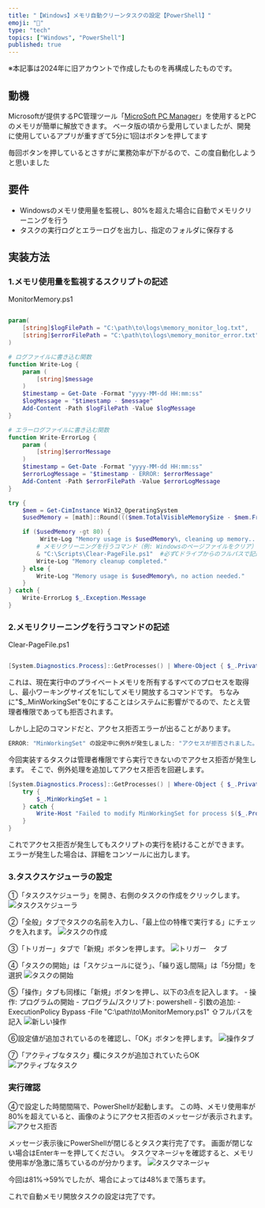 ```yaml
---
title: "【Windows】メモリ自動クリーンタスクの設定【PowerShell】"
emoji: "🧹"
type: "tech"
topics: ["Windows", "PowerShell"]
published: true
---
```


※本記事は2024年に旧アカウントで作成したものを再構成したものです。

## 動機

Microsoftが提供するPC管理ツール「[MicroSoft PC Manager](https://pcmanager.microsoft.com/ja-jp)」を使用するとPCのメモリが簡単に解放できます。
ベータ版の頃から愛用していましたが、開発に使用しているアプリが重すぎて5分に1回はボタンを押してます

毎回ボタンを押しているとさすがに業務効率が下がるので、この度自動化しようと思いました

## 要件

- Windowsのメモリ使用量を監視し、80%を超えた場合に自動でメモリクリーニングを行う
- タスクの実行ログとエラーログを出力し、指定のフォルダに保存する

## 実装方法

### 1.メモリ使用量を監視するスクリプトの記述

MonitorMemory.ps1

``` powershell

param(
    [string]$logFilePath = "C:\path\to\logs\memory_monitor_log.txt",
    [string]$errorFilePath = "C:\path\to\logs\memory_monitor_error.txt"
)

# ログファイルに書き込む関数
function Write-Log {
    param (
        [string]$message
    )
    $timestamp = Get-Date -Format "yyyy-MM-dd HH:mm:ss"
    $logMessage = "$timestamp - $message"
    Add-Content -Path $logFilePath -Value $logMessage
}

# エラーログファイルに書き込む関数
function Write-ErrorLog {
    param (
        [string]$errorMessage
    )
    $timestamp = Get-Date -Format "yyyy-MM-dd HH:mm:ss"
    $errorLogMessage = "$timestamp - ERROR: $errorMessage"
    Add-Content -Path $errorFilePath -Value $errorLogMessage
}

try {
    $mem = Get-CimInstance Win32_OperatingSystem
    $usedMemory = [math]::Round((($mem.TotalVisibleMemorySize - $mem.FreePhysicalMemory) / $mem.TotalVisibleMemorySize) * 100, 2)

    if ($usedMemory -gt 80) {
         Write-Log "Memory usage is $usedMemory%, cleaning up memory..."
        # メモリクリーニングを行うコマンド（例: Windowsのページファイルをクリア）
        & "C:\Scripts\Clear-PageFile.ps1"  #必ずCドライブからのフルパスで記述する
        Write-Log "Memory cleanup completed."
    } else {
        Write-Log "Memory usage is $usedMemory%, no action needed."
    }
} catch {
    Write-ErrorLog $_.Exception.Message
}

```

### 2.メモリクリーニングを行うコマンドの記述

Clear-PageFile.ps1

``` powershell

[System.Diagnostics.Process]::GetProcesses() | Where-Object { $_.PrivateMemorySize64 -gt 0 } | ForEach-Object { $_.MinWorkingSet = 1 }
```

これは、現在実行中のプライベートメモリを所有するすべてのプロセスを取得し、最小ワーキングサイズを1にしてメモリ開放するコマンドです。
ちなみに"$_.MinWorkingSet"を0にすることはシステムに影響がでるので、たとえ管理者権限であっても拒否されます。

しかし上記のコマンドだと、アクセス拒否エラーが出ることがあります。

``` powershell
ERROR: "MinWorkingSet" の設定中に例外が発生しました: "アクセスが拒否されました。"
```

今回実装するタスクは管理者権限ですら実行できないのでアクセス拒否が発生します。
そこで、例外処理を追加してアクセス拒否を回避します。

``` powershell
[System.Diagnostics.Process]::GetProcesses() | Where-Object { $_.PrivateMemorySize64 -gt 0 } | ForEach-Object {
    try {
        $_.MinWorkingSet = 1
    } catch {
        Write-Host "Failed to modify MinWorkingSet for process $($_.ProcessName): $_"
    }
}
```

これでアクセス拒否が発生してもスクリプトの実行を続けることができます。
エラーが発生した場合は、詳細をコンソールに出力します。

### 3.タスクスケジューラの設定

①「タスクスケジューラ」を開き、右側のタスクの作成をクリックします。
![タスクスケジューラ](https://storage.googleapis.com/zenn-user-upload/0243e63f3cc0-20240902.png)

②「全般」タブでタスクの名前を入力し、「最上位の特権で実行する」にチェックを入れます。
![タスクの作成](https://storage.googleapis.com/zenn-user-upload/99a759989dd4-20240902.png)

③「トリガー」タブで「新規」ボタンを押します。
![トリガー　タブ](https://storage.googleapis.com/zenn-user-upload/042dda38e768-20240902.png)

④「タスクの開始」は「スケジュールに従う」、「繰り返し間隔」は「5分間」を選択
![タスクの開始](https://storage.googleapis.com/zenn-user-upload/76910c160fe4-20240902.png)

⑤「操作」タブも同様に「新規」ボタンを押し、以下の3点を記入します。
    - 操作: プログラムの開始
    - プログラム/スクリプト: powershell
    - 引数の追加: -ExecutionPolicy Bypass -File "C:\path\to\MonitorMemory.ps1"
        ⇧フルパスを記入
![新しい操作](https://storage.googleapis.com/zenn-user-upload/4593efdecf74-20240902.png)

⑥設定値が追加されているのを確認し、「OK」ボタンを押します。
![操作タブ](https://storage.googleapis.com/zenn-user-upload/8522c2118585-20240902.png)

⑦「アクティブなタスク」欄にタスクが追加されていたらOK
![アクティブなタスク](https://storage.googleapis.com/zenn-user-upload/42e8eb328df1-20240902.png)

### 実行確認

④で設定した時間間隔で、PowerShellが起動します。
この時、メモリ使用率が80%を超えていると、画像のようにアクセス拒否のメッセージが表示されます。
![アクセス拒否](https://storage.googleapis.com/zenn-user-upload/131926587462-20240902.png)

メッセージ表示後にPowerShellが閉じるとタスク実行完了です。
画面が閉じない場合はEnterキーを押してください。
タスクマネージャを確認すると、メモリ使用率が急激に落ちているのが分かります。
![タスクマネージャ](https://storage.googleapis.com/zenn-user-upload/ce74c93b6f8b-20240902.png)

今回は81%→59%でしたが、場合によっては48%まで落ちます。

これで自動メモリ開放タスクの設定は完了です。

